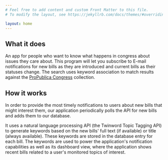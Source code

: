```yaml
---
# Feel free to add content and custom Front Matter to this file.
# To modify the layout, see https://jekyllrb.com/docs/themes/#overriding-theme-defaults

layout: home
---
```

## What it does
An app for people who want to know what happens in congress about issues they care about. This program will let you subscribe to E-mail notifications for new bills as they are introduced and current bills as their statuses change. The search uses keyword association to match results against the [ProPublica Congress][proPublica] collection.

## How it works
In order to provide the most timely notifications to users about new bills that might interest them, our application periodically polls the API for new bills and adds them to our database.

It uses a natural language processing API (the Twinword Topic Tagging API) to generate keywords based on the new bills' full text (if available) or title (always available). These keywords are stored in the database entry for each bill. The keywords are used to power the application's notification capabilities as well as its dashboard view, where the application shows recent bills related to a user's monitored topics of interest.

[proPublica]: "https://projects.propublica.org/api-docs/congress-api/"
